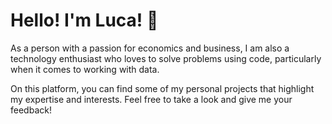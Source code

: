 # Hello! I'm Luca! 👋

As a person with a passion for economics and business, I am also a technology enthusiast who loves to solve problems using code, particularly when it comes to working with data.

On this platform, you can find some of my personal projects that highlight my expertise and interests. Feel free to take a look and give me your feedback!
